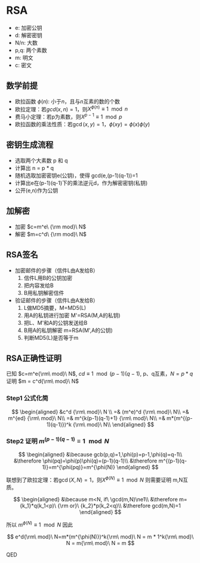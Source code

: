 # RSA

- e: 加密公钥
- d: 解密密钥
- N/n: 大数
- p,q: 两个素数
- m: 明文
- c: 密文

## 数学前提

- 欧拉函数 $\phi(n)$: 小于$n$，且与$n$互素的数的个数
- 欧拉定理：若$gcd(x,n)=1$，则$X^{\phi(n)}\equiv 1\mod n$
- 费马小定理：若p为素数，则$X^{p-1}\equiv 1 \mod p$
- 欧拉函数的乘法性质：若$\gcd(x,y)=1$，$\phi(xy)=\phi(x)\phi(y)$

## 密钥生成流程

- 选取两个大素数 p 和 q
- 计算出 n = p * q
- 随机选取加密密钥e(公钥)，使得 gcd(e,(p-1)(q-1))=1
- 计算出e在(p-1)(q-1)下的乘法逆元d，作为解密密钥(私钥)
- 公开(e,n)作为公钥

## 加解密

- 加密 $c=m^e\ {\rm mod}\ N$
- 解密 $m=c^d\ {\rm mod}\ N$

## RSA签名

- 加密邮件的步骤（信件L由A发给B）
  1. 信件L用B的公钥加密
  2. 把内容发给B
  3. B用私钥解密信件
- 验证邮件的步骤（信件L由A发给B）
  1. L做MD5摘要，M=MD5(L)
  2. 用A的私钥进行加密 M'=RSA(M,A的私钥)
  3. 把L、M'和A的公钥发送给B
  4. B用A的私钥解密 m=RSA(M',A的公钥)
  5. 判断MD5(L)是否等于m

## RSA正确性证明

已知 $c=m^e{\rm\ mod}\ N$, $cd\equiv 1 \mod (p-1)(q-1)$, p、q互素，$N=p*q$
证明 $m = c^d{\rm\ mod}\ N$

### Step1 公式化简

$$
\begin{aligned}
&c^d {\rm\ mod}\ N \\
=& (m^e)^d {\rm\ mod}\ N\\
=& m^{ed} {\rm\ mod}\ N\\
=& m^{k(p-1)(q-1)+1} {\rm\ mod}\ N\\
=& m*(m^{(p-1)(q-1)})^k {\rm\ mod}\ N\\
\end{aligned}
$$

### Step2 证明 $m^{(p-1)(q-1)}\equiv 1 \mod N$

$$
\begin{aligned}
&\because gcb(p,q)=1,\phi(p)=p-1,\phi(q)=q-1\\
&\therefore \phi(pq)=\phi(p)\phi(q)=(p-1)(q-1)\\
&\therefore m^{(p-1)(q-1)}=m^{\phi(pq)}=m^{\phi(N)}
\end{aligned}
$$

联想到了欧拉定理：若$\gcd(X,N)=1$，则$X^{\phi(N)}\equiv 1\mod N$
则需要证明 m,N互质。

$$
\begin{aligned}
&\because m<N, if\ \gcd(m,N)\ne1\\
&\therefore m={k_1}*q(k_1<p)\ {\rm or}\ {k_2}*p(k_2<q)\\
&\therefore gcd(m,N)=1
\end{aligned}
$$

所以
$m^{\phi(N)}\equiv 1\mod N$
因此

$$
e^d{\rm\ mod}\ N=m*(m^{\phi(N)})^k{\rm\ mod}\ N = m * 1^k{\rm\ mod}\ N = m{\rm\ mod}\ N = m
$$

QED
